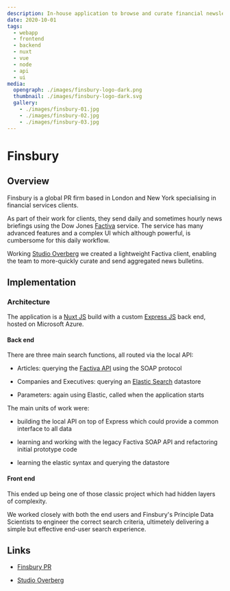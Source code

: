 ```yaml
---
description: In-house application to browse and curate financial newsletters
date: 2020-10-01
tags:
  - webapp
  - frontend
  - backend
  - nuxt
  - vue
  - node
  - api
  - ui
media:
  opengraph: ./images/finsbury-logo-dark.png
  thumbnail: ./images/finsbury-logo-dark.svg
  gallery:
    - ./images/finsbury-01.jpg
    - ./images/finsbury-02.jpg
    - ./images/finsbury-03.jpg
---
```


# Finsbury

## Overview

Finsbury is a global PR firm based in London and New York specialising in financial services clients.

As part of their work for clients, they send daily and sometimes hourly news briefings using the Dow Jones [Factiva](https://professional.dowjones.com/factiva/) service. The service has many advanced features and a complex UI which although powerful, is cumbersome for this daily workflow.

Working [Studio Overberg](https://www.studio-overberg.com/) we created a lightweight Factiva client, enabling the team to more-quickly curate and send aggregated news bulletins.

## Implementation

### Architecture

The application is a [Nuxt JS](https://nuxtjs.org/) build with a custom [Express JS](https://expressjs.com/) back end, hosted on Microsoft Azure.

#### Back end

There are three main search functions, all routed via the local API:

- Articles: querying the [Factiva API](https://www.factiva.com/CP_Developer/ProductHelp/FDK/FDK33/) using the SOAP protocol

- Companies and Executives: querying an [Elastic Search](https://www.elastic.co/) datastore
- Parameters: again using Elastic, called when the application starts

The main units of work were:

- building the local API on top of Express which could provide a common interface to all data

- learning and working with the legacy Factiva SOAP API and refactoring initial prototype code
- learning the elastic syntax and querying the datastore

#### Front end

This ended up being one of those classic project which had hidden layers of complexity.

We worked closely with both the end users and Finsbury's Principle Data Scientists to engineer the correct search criteria, ultimetely delivering a simple but effective end-user search experience.

## Links

- [Finsbury PR](https://finsbury.com)

- [Studio Overberg](https://www.studio-overberg.com/)
